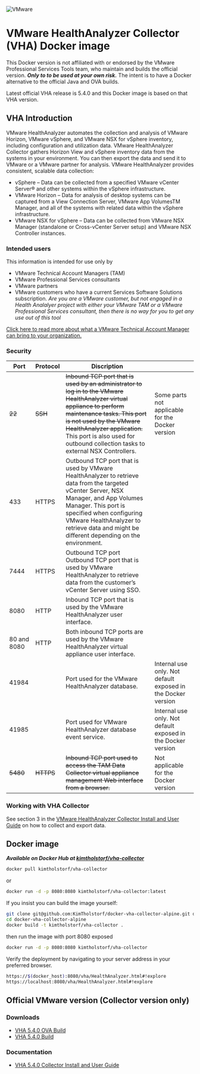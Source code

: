 ![VMware][logo]
# VMware HealthAnalyzer Collector (VHA) Docker image
This Docker version is not affiliated with or endorsed by the VMware Professional Services Tools team, who maintain and builds the official version.
***Only to to be used at your own risk.*** The intent is to have a Docker alternative to the official Java and OVA builds.

Latest official VHA release is 5.4.0 and this Docker image is based on that VHA version.

## VHA Introduction
VMware HealthAnalyzer automates the collection and analysis of VMware Horizon, VMware vSphere, and VMware NSX for vSphere inventory, including configuration and utilization data.
VMware HealthAnalyzer Collector gathers Horizon View and vSphere inventory data from the systems in your environment. You can then export the data and send it to VMware or a VMware partner for analysis.
VMware HealthAnalyzer provides consistent, scalable data collection:
- vSphere – Data can be collected from a specified VMware vCenter Server® and other systems within the vSphere infrastructure.
- VMware Horizon – Data for analysis of desktop systems can be captured from a View Connection Server, VMware App VolumesTM Manager, and all of the systems with related data within the vSphere infrastructure.
- VMware NSX for vSphere – Data can be collected from VMware NSX Manager (standalone or Cross-vCenter Server setup) and VMware NSX Controller instances.

### Intended users
This information is intended for use only by 
- VMware Technical Account Managers (TAM)
- VMware Professional Services consultants
- VMware partners
- VMware customers who have a current Services Software Solutions subscription.
*Are you are a VMware customer, but not engaged in a Health Analalyer project with either your VMware TAM or a VMware Professional Services consultant, then there is no way for you to get any use out of this tool*

[Click here to read more about what a VMware Technical Account Manager can bring to your organization.](https://www.vmware.com/professional-services/optimization-advocacy.html)

### Security
| Port | Protocol | Discription |  |
| ------ | ------ | ------ | ------ |
| ~~22~~ | ~~SSH~~ | ~~Inbound TCP port that is used by an administrator to log in to the VMware HealthAnalyzer virtual appliance to perform maintenance tasks. This port is not used by the VMware HealthAnalyzer application.~~ This port is also used for outbound collection tasks to external NSX Controllers. | Some parts not applicable for the Docker version  |
| 433 | HTTPS | Outbound TCP port that is used by VMware HealthAnalyzer to retrieve data from the targeted vCenter Server, NSX Manager, and App Volumes Manager. This port is specified when configuring VMware HealthAnalyzer to retrieve data and might be different depending on the environment. |  |
| 7444 | HTTPS | Outbound TCP port Outbound TCP port that is used by VMware HealthAnalyzer to retrieve data from the customer’s vCenter Server using SSO. |  | 
| 8080 | HTTP | Inbound TCP port that is used by the VMware HealthAnalyzer user interface. |  |
| 80 and 8080 | HTTP | Both inbound TCP ports are used by the VMware HealthAnalyzer virtual appliance user interface. |  |
| 41984 |  | Port used for the VMware HealthAnalyzer database. | Internal use only. Not default exposed in the Docker version  |
| 41985 |  | Port used for VMware HealthAnalyzer database event service. | Internal use only. Not default exposed in the Docker version  |
| ~~5480~~ | ~~HTTPS~~ | ~~Inbound TCP port used to access the TAM Data Collector virtual appliance management Web interface from a browser.~~ | Not applicable for the Docker version  |

### Working with VHA Collector
See section 3 in the [VMware HealthAnalyzer Collector Install and User Guide](http://ftpsite.vmware.com/download/rlspsrl/HAnalyzer/vha540/VMware%20HealthAnalyzer%20Collector%20Install%20And%20User%20Guide%20v5.4.0.pdf) on how to collect and export data.

## Docker image

***Available on Docker Hub at [kimtholstorf/vha-collector](https://hub.docker.com/r/kimtholstorf/vha-collector/)***
```sh
docker pull kimtholstorf/vha-collector
```
or 
```sh
docker run -d -p 8080:8080 kimtholstorf/vha-collector:latest
```
If you insist you can build the image yourself:
```sh
git clone git@github.com:KimTholstorf/docker-vha-collector-alpine.git docker-vha-collector-alpine
cd docker-vha-collector-alpine
docker build -t kimtholstorf/vha-collector .
```
then run the image with port 8080 exposed
```sh
docker run -d -p 8080:8080 kimtholstorf/vha-collector
```
Verify the deployment by navigating to your server address in your preferred browser.

```sh
https://$(docker_host):8080/vha/HealthAnalyzer.html#!explore
https://localhost:8080/vha/HealthAnalyzer.html#!explore
```

## Official VMware version (Collector version only)
### Downloads
- [VHA 5.4.0 OVA Build](https://ftpsite.vmware.com/download?domain=FTPSITE&id=856dbfffc90845e6863e18734a467d76-0194dd58adc742d49f3050f0f1046fdc)
- [VHA 5.4.0 Build](http://ftpsite.vmware.com/download/rlspsrl/tdm/2.1.7/GA/tdm-2.1.7-GA-build-9468226-Java-PRODUCTION.zip)
### Documentation
- [VHA 5.4.0 Collector Install and User Guide](http://ftpsite.vmware.com/download/rlspsrl/HAnalyzer/vha540/VMware%20HealthAnalyzer%20Collector%20Install%20And%20User%20Guide%20v5.4.0.pdf)


[logo]: https://www.vmware.com/etc/clientlibs/onebrand/images/logoGrey.png